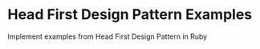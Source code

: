Head First Design Pattern Examples
==================================

Implement examples from Head First Design Pattern in Ruby

